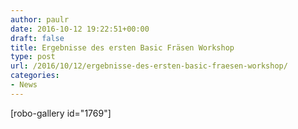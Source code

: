```yaml
---
author: paulr
date: 2016-10-12 19:22:51+00:00
draft: false
title: Ergebnisse des ersten Basic Fräsen Workshop
type: post
url: /2016/10/12/ergebnisse-des-ersten-basic-fraesen-workshop/
categories:
- News
---
```


[robo-gallery id="1769"]
